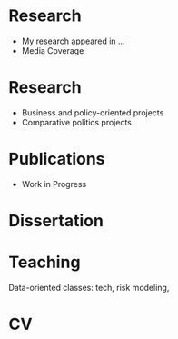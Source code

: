# Research

* My research appeared in ...
* Media Coverage

# Research

* Business and policy-oriented projects
* Comparative politics projects




# Publications
* Work in Progress


# Dissertation

# Teaching

Data-oriented classes: tech, risk modeling,

# CV


